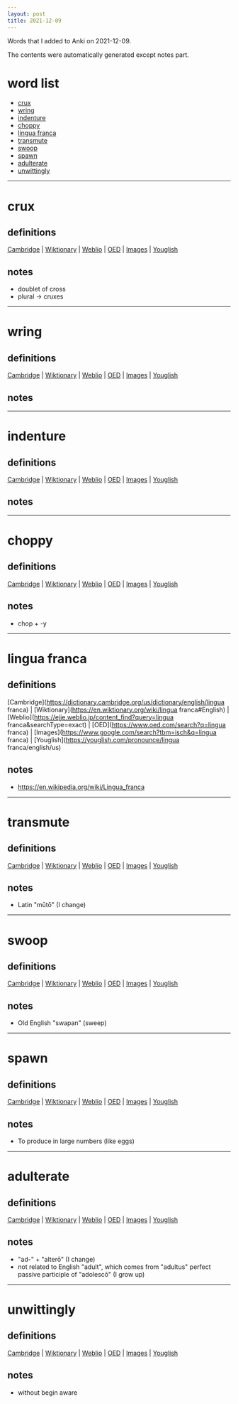 ```yaml
---
layout: post
title: 2021-12-09
---
```


Words that I added to Anki on 2021-12-09.

The contents were automatically generated except notes part.
# word list
- [crux](#crux)
- [wring](#wring)
- [indenture](#indenture)
- [choppy](#choppy)
- [lingua franca](#lingua-franca)
- [transmute](#transmute)
- [swoop](#swoop)
- [spawn](#spawn)
- [adulterate](#adulterate)
- [unwittingly](#unwittingly)

---

# crux
## definitions
[Cambridge](https://dictionary.cambridge.org/us/dictionary/english/crux)
|
[Wiktionary](https://en.wiktionary.org/wiki/crux#English)
|
[Weblio](https://ejje.weblio.jp/content_find?query=crux&searchType=exact)
|
[OED](https://www.oed.com/search?q=crux)
|
[Images](https://www.google.com/search?tbm=isch&q=crux)
|
[Youglish](https://youglish.com/pronounce/crux/english/us)

## notes
- doublet of cross
- plural -> cruxes

---

# wring
## definitions
[Cambridge](https://dictionary.cambridge.org/us/dictionary/english/wring)
|
[Wiktionary](https://en.wiktionary.org/wiki/wring#English)
|
[Weblio](https://ejje.weblio.jp/content_find?query=wring&searchType=exact)
|
[OED](https://www.oed.com/search?q=wring)
|
[Images](https://www.google.com/search?tbm=isch&q=wring)
|
[Youglish](https://youglish.com/pronounce/wring/english/us)

## notes

---

# indenture
## definitions
[Cambridge](https://dictionary.cambridge.org/us/dictionary/english/indenture)
|
[Wiktionary](https://en.wiktionary.org/wiki/indenture#English)
|
[Weblio](https://ejje.weblio.jp/content_find?query=indenture&searchType=exact)
|
[OED](https://www.oed.com/search?q=indenture)
|
[Images](https://www.google.com/search?tbm=isch&q=indenture)
|
[Youglish](https://youglish.com/pronounce/indenture/english/us)

## notes

---

# choppy
## definitions
[Cambridge](https://dictionary.cambridge.org/us/dictionary/english/choppy)
|
[Wiktionary](https://en.wiktionary.org/wiki/choppy#English)
|
[Weblio](https://ejje.weblio.jp/content_find?query=choppy&searchType=exact)
|
[OED](https://www.oed.com/search?q=choppy)
|
[Images](https://www.google.com/search?tbm=isch&q=choppy)
|
[Youglish](https://youglish.com/pronounce/choppy/english/us)

## notes
- chop + -y

---

# lingua franca
## definitions
[Cambridge](https://dictionary.cambridge.org/us/dictionary/english/lingua franca)
|
[Wiktionary](https://en.wiktionary.org/wiki/lingua franca#English)
|
[Weblio](https://ejje.weblio.jp/content_find?query=lingua franca&searchType=exact)
|
[OED](https://www.oed.com/search?q=lingua franca)
|
[Images](https://www.google.com/search?tbm=isch&q=lingua franca)
|
[Youglish](https://youglish.com/pronounce/lingua franca/english/us)

## notes
- <https://en.wikipedia.org/wiki/Lingua_franca>

---

# transmute
## definitions
[Cambridge](https://dictionary.cambridge.org/us/dictionary/english/transmute)
|
[Wiktionary](https://en.wiktionary.org/wiki/transmute#English)
|
[Weblio](https://ejje.weblio.jp/content_find?query=transmute&searchType=exact)
|
[OED](https://www.oed.com/search?q=transmute)
|
[Images](https://www.google.com/search?tbm=isch&q=transmute)
|
[Youglish](https://youglish.com/pronounce/transmute/english/us)

## notes
- Latin "mūtō" (I change)

---

# swoop
## definitions
[Cambridge](https://dictionary.cambridge.org/us/dictionary/english/swoop)
|
[Wiktionary](https://en.wiktionary.org/wiki/swoop#English)
|
[Weblio](https://ejje.weblio.jp/content_find?query=swoop&searchType=exact)
|
[OED](https://www.oed.com/search?q=swoop)
|
[Images](https://www.google.com/search?tbm=isch&q=swoop)
|
[Youglish](https://youglish.com/pronounce/swoop/english/us)

## notes
- Old English "swapan" (sweep)

---

# spawn
## definitions
[Cambridge](https://dictionary.cambridge.org/us/dictionary/english/spawn)
|
[Wiktionary](https://en.wiktionary.org/wiki/spawn#English)
|
[Weblio](https://ejje.weblio.jp/content_find?query=spawn&searchType=exact)
|
[OED](https://www.oed.com/search?q=spawn)
|
[Images](https://www.google.com/search?tbm=isch&q=spawn)
|
[Youglish](https://youglish.com/pronounce/spawn/english/us)

## notes
- To produce in large numbers (like eggs)

---

# adulterate
## definitions
[Cambridge](https://dictionary.cambridge.org/us/dictionary/english/adulterate)
|
[Wiktionary](https://en.wiktionary.org/wiki/adulterate#English)
|
[Weblio](https://ejje.weblio.jp/content_find?query=adulterate&searchType=exact)
|
[OED](https://www.oed.com/search?q=adulterate)
|
[Images](https://www.google.com/search?tbm=isch&q=adulterate)
|
[Youglish](https://youglish.com/pronounce/adulterate/english/us)

## notes
- "ad-" + "alterō" (I change)
- not related to English "adult", which comes from "adultus" perfect passive participle of "adolescō" (I grow up)

---

# unwittingly
## definitions
[Cambridge](https://dictionary.cambridge.org/us/dictionary/english/unwittingly)
|
[Wiktionary](https://en.wiktionary.org/wiki/unwittingly#English)
|
[Weblio](https://ejje.weblio.jp/content_find?query=unwittingly&searchType=exact)
|
[OED](https://www.oed.com/search?q=unwittingly)
|
[Images](https://www.google.com/search?tbm=isch&q=unwittingly)
|
[Youglish](https://youglish.com/pronounce/unwittingly/english/us)

## notes
- without begin aware

